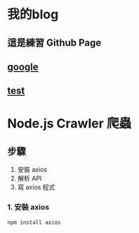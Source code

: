# 我的blog


## 這是練習 Github Page

## [google](https://www.google.com)

## [test](https://ycchien313.github.io/test/)


# Node.js Crawler 爬蟲
## 步驟
1. 安裝 axios
2. 解析 API
3. 寫 axios 程式

### 1. 安裝 axios
`
npm install axios
`
